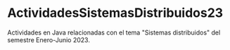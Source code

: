 # ActividadesSistemasDistribuidos23
Actividades en Java relacionadas con el tema "Sistemas distribuidos" del semestre Enero-Junio 2023.
